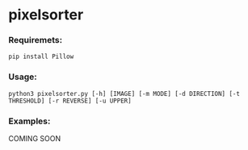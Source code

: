 # pixelsorter

### Requiremets:
```
pip install Pillow
```
### Usage:
```
python3 pixelsorter.py [-h] [IMAGE] [-m MODE] [-d DIRECTION] [-t THRESHOLD] [-r REVERSE] [-u UPPER]
```
### Examples:
COMING SOON
